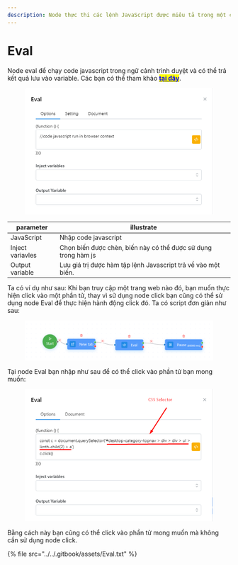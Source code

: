 ```yaml
---
description: Node thực thi các lệnh JavaScript được miêu tả trong một chuỗi.
---
```


# Eval

Node eval để chạy code javascript trong ngữ cảnh trình duyệt và có thể trả kết quả lưu vào variable. Các bạn có thể tham khảo [<mark style="color:blue;">**tại đây**</mark>](https://www.w3schools.com/js/).

<figure><img src="../../.gitbook/assets/image (2) (1) (1) (1) (1) (1) (1).png" alt=""><figcaption></figcaption></figure>

| parameter         | illustrate                                                     |
| ----------------- | -------------------------------------------------------------- |
| JavaScript        | Nhập code javascript                                           |
| Inject variavles  | Chọn biến được chèn, biến này có thể được sử dụng trong hàm js |
| Output variable   | Lưu giá trị được hàm tập lệnh Javascript trả về vào một biến.  |

Ta có ví dụ như sau: Khi bạn truy cập một trang web nào đó, bạn muốn thực hiện click vào một phần tử, thay vì sử dụng node click bạn cũng có thể sử dụng node Eval để thực hiện hành động click đó. Ta có script đơn giản như sau:

<figure><img src="../../.gitbook/assets/image (60).png" alt=""><figcaption></figcaption></figure>

Tại node Eval bạn nhập như sau để có thể click vào phần tử bạn mong muốn:

<figure><img src="../../.gitbook/assets/image (61).png" alt=""><figcaption></figcaption></figure>

Bằng cách này bạn cũng có thể click vào phần tử mong muốn mà không cần sử dụng node click.

{% file src="../../.gitbook/assets/Eval.txt" %}
